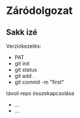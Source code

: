 # Záródolgozat

## Sakk izé

Verziókezelés:

- PAT
- git init
- git status
- git add .
- git commit -m "first"

távoli repo összekapcsolása

- ...
- ...